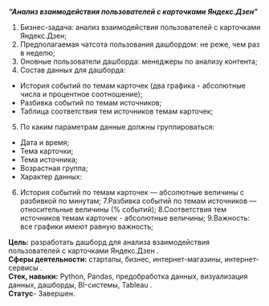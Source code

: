 ***“Анализ взаимодействия пользователей с карточками Яндекс.Дзен”***
    
1. Бизнес-задача: анализ взаимодействия пользователей с карточками Яндекс.Дзен;
2. Предполагаемая чатсота пользования дашбордом: не реже, чем раз в неделю;
3. Оновные пользователи дашборда: менеджеры по анализу контента;
4. Состав данных для дашборда:
- История событий по темам карточек (два графика - абсолютные числа и процентное соотношение);
- Разбивка событий по темам источников;
- Таблица соответствия тем источников темам карточек;
5. По каким параметрам данные должны группироваться:
- Дата и время;
- Тема карточки;
- Тема источника;
- Возрастная группа;
- Характер данных:
6. История событий по темам карточек — абсолютные величины с разбивкой по минутам;
7.Разбивка событий по темам источников — относительные величины (% событий);
8.Соответствия тем источников темам карточек - абсолютные величины;
9.Важность: все графики имеют равную важность;
    
   
**Цель:** разработать дашборд для анализа взаимодействия пользователей с карточками Яндекс.Дзен .     
**Сферы деятельности:**  стартапы, бизнес, интернет-магазины, интернет-сервисы .   
**Стек, навыки:**  Python, Pandas,  предобработка данных,  визуализация данных, дашборды, BI-системы,  Tableau .   
**Статус**- Завершен. 
